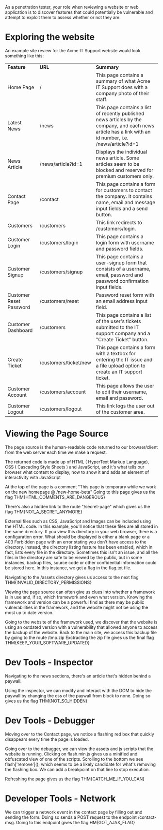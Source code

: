 As a penetration tester, your role when reviewing a website or web application is to discover features that could potentially be vulnerable and attempt to exploit them to assess whether or not they are.

# Exploring the website 

An example site review for the Acme IT Support website would look something like this:

|   |   |   |
|---|---|---|
|**Feature**|**URL**|**Summary**|
|Home Page|/|This page contains a summary of what Acme IT Support does with a company photo of their staff.|
|Latest News|/news|This page contains a list of recently published news articles by the company, and each news article has a link with an id number, i.e. /news/article?id=1|
|News Article|/news/article?id=1|Displays the individual news article. Some articles seem to be blocked and reserved for premium customers only.|
|Contact Page|/contact|This page contains a form for customers to contact the company. It contains name, email and message input fields and a send button.|
|Customers|/customers|This link redirects to /customers/login.|
|Customer Login|/customers/login|This page contains a login form with username and password fields.|
|Customer Signup|/customers/signup|This page contains a user-signup form that consists of a username, email, password and password confirmation input fields.|
|Customer Reset Password|/customers/reset|Password reset form with an email address input field.|
|Customer Dashboard|/customers|This page contains a list of the user's tickets submitted to the IT support company and a "Create Ticket" button.|
|Create Ticket|/customers/ticket/new|This page contains a form with a textbox for entering the IT issue and a file upload option to create an IT support ticket.|
|Customer Account|/customers/account|This page allows the user to edit their username, email and password.|
|Customer Logout|/customers/logout|This link logs the user out of the customer area.|

# Viewing the Page Source

The page source is the human-readable code returned to our browser/client from the web server each time we make a request.

The returned code is made up of HTML ( HyperText Markup Language), CSS ( Cascading Style Sheets ) and JavaScript, and it's what tells our browser what content to display, how to show it and adds an element of interactivity with JavaScript

At the top of the page is a comment "This page is temporary while we work on the new homepage @ /new-home-beta" Going to this page gives us the flag THM{HTML_COMMENTS_ARE_DANGEROUS}

There's also a hidden link to the route "/secret-page" which gives us the flag THM{NOT_A_SECRET_ANYMORE}

External files such as CSS, JavaScript and Images can be included using the HTML code. In this example, you'll notice that these files are all stored in the same directory. If you view this directory in your web browser, there is a configuration error. What should be displayed is either a blank page or a 403 Forbidden page with an error stating you don't have access to the directory. Instead, the directory listing feature has been enabled, which in fact, lists every file in the directory. Sometimes this isn't an issue, and all the files in the directory are safe to be viewed by the public, but in some instances, backup files, source code or other confidential information could be stored here. In this instance, we get a flag in the flag.txt file.

Navigating to the /assets directory gives us access to the next flag THM{INVALID_DIRECTORY_PERMISSIONS}

Viewing the page source can often give us clues into whether a framework is in use and, if so, which framework and even what version. Knowing the framework and version can be a powerful find as there may be public vulnerabilities in the framework, and the website might not be using the most up to date version.

Going to the website of the framework used, we discover that the website is using an outdated version with a vulnerability that allowed anyone to access the backup of the website. Back to the main site, we access this backup file by going to the route /tmp.zip Exctracting the zip file gives us the final flag THM{KEEP_YOUR_SOFTWARE_UPDATED}

# Dev Tools - Inspector

Navigating to the news sections, there's an article that's hidden behind a paywall.

Using the inspector, we can modify and interact with the DOM to hide the paywall by changing the css of the paywall from block to none. Doing so gives us the flag THM{NOT_SO_HIDDEN}

# Dev Tools - Debugger

Moving over to the Contact page, we notice a flashing red box that quickly disappears every time the page is loaded.

Going over to the debugger, we can view the assets and js scripts that the website is running. Clicking on flash.min.js gives us a minified and obfuscated view of one of the scripts. Scrolling to the bottom we see flash\['remove'](); which seems to be a likely candidate for what's removing the flashing box. We can add a breakpoint on that line to stop execution.

Refreshing the page gives us the flag THM{CATCH_ME_IF_YOU_CAN}

# Developer Tools - Network

We can trigger a network event in the contact page by filling out and sending the form. Doing so sends a POST request to the endpoint /contact-msg. Going to this endpoint gives the flag HM{GOT_AJAX_FLAG}